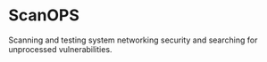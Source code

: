 # ScanOPS
Scanning and testing system networking security and searching for unprocessed vulnerabilities.
